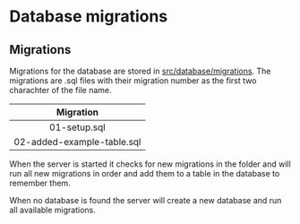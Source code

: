 # Database migrations

## Migrations

Migrations for the database are stored in [src/database/migrations](../server/src/database).
The migrations are .sql files with their migration number as the first two charachter of the file name.

| Migration |
| :---: |
| 01-setup.sql |
| 02-added-example-table.sql |

When the server is started it checks for new migrations in the folder and will run all new migrations in order and add them to a table in the database to remember them.

When no database is found the server will create a new database and run all available migrations.
